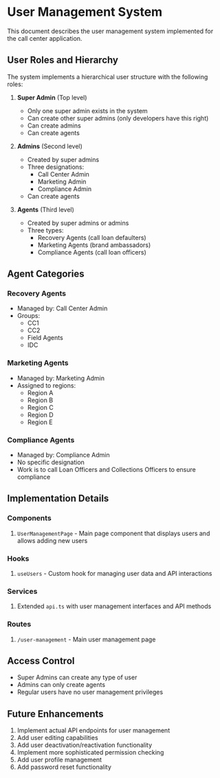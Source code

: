 # User Management System

This document describes the user management system implemented for the call center application.

## User Roles and Hierarchy

The system implements a hierarchical user structure with the following roles:

1. **Super Admin** (Top level)
   - Only one super admin exists in the system
   - Can create other super admins (only developers have this right)
   - Can create admins
   - Can create agents

2. **Admins** (Second level)
   - Created by super admins
   - Three designations:
     - Call Center Admin
     - Marketing Admin
     - Compliance Admin
   - Can create agents

3. **Agents** (Third level)
   - Created by super admins or admins
   - Three types:
     - Recovery Agents (call loan defaulters)
     - Marketing Agents (brand ambassadors)
     - Compliance Agents (call loan officers)

## Agent Categories

### Recovery Agents
- Managed by: Call Center Admin
- Groups:
  - CC1
  - CC2
  - Field Agents
  - IDC

### Marketing Agents
- Managed by: Marketing Admin
- Assigned to regions:
  - Region A
  - Region B
  - Region C
  - Region D
  - Region E

### Compliance Agents
- Managed by: Compliance Admin
- No specific designation
- Work is to call Loan Officers and Collections Officers to ensure compliance

## Implementation Details

### Components
1. `UserManagementPage` - Main page component that displays users and allows adding new users

### Hooks
1. `useUsers` - Custom hook for managing user data and API interactions

### Services
1. Extended `api.ts` with user management interfaces and API methods

### Routes
1. `/user-management` - Main user management page

## Access Control

- Super Admins can create any type of user
- Admins can only create agents
- Regular users have no user management privileges

## Future Enhancements

1. Implement actual API endpoints for user management
2. Add user editing capabilities
3. Add user deactivation/reactivation functionality
4. Implement more sophisticated permission checking
5. Add user profile management
6. Add password reset functionality